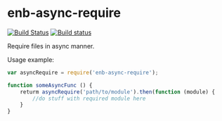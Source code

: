 # enb-async-require

[![Build Status](https://travis-ci.org/enb/enb-async-require.svg)](https://travis-ci.org/enb/enb-async-require)
[![Build status](https://ci.appveyor.com/api/projects/status/h2xmrbnc7mw4owwm?svg=true)](https://ci.appveyor.com/project/SwinX/enb-async-require)

Require files in async manner.

Usage example:

```js
var asyncRequire = require('enb-async-require');

function someAsyncFunc () {
	returm asyncRequire('path/to/module').then(function (module) {
		//do stuff with required module here
	}
}
```
